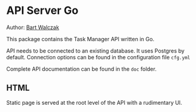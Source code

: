 # API Server Go

Author: [Bart Walczak](walczak.bart@gmail.com)

This package contains the Task Manager API written in Go.

API needs to be connected to an existing database. It uses Postgres by default.
Connection options can be found in the configuration file `cfg.yml`

Complete API documentation can be found in the `doc` folder.

## HTML

Static page is served at the root level of the API with a rudimentary UI.
